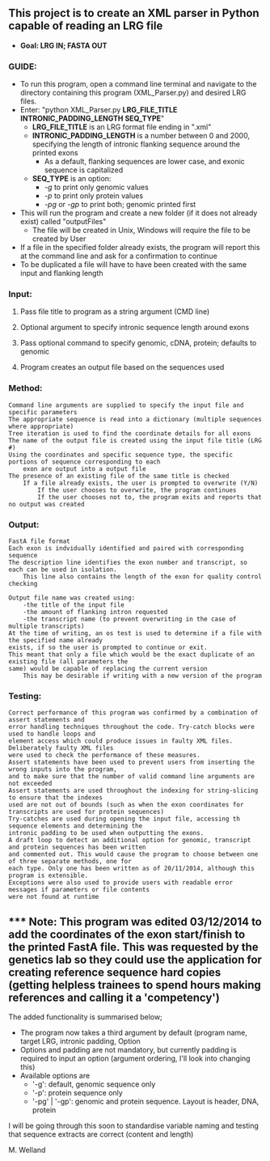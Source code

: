 ## This project is to create an XML parser in Python capable of reading an LRG file
* **Goal: LRG IN; FASTA OUT**

### GUIDE:
- To run this program, open a command line terminal and navigate to the directory containing this program (XML_Parser.py) and desired LRG files. 
- Enter:    "python XML_Parser.py **LRG_FILE_TITLE INTRONIC_PADDING_LENGTH SEQ_TYPE**"
	- **LRG_FILE_TITLE** is an LRG format file ending in ".xml"
	- **INTRONIC_PADDING_LENGTH** is a number between 0 and 2000, specifying the length of intronic flanking sequence around the printed exons
		- As a default, flanking sequences are lower case, and exonic sequence is capitalized
	- **SEQ_TYPE** is an option:
		- *-g* to print only genomic values
		- *-p* to print only protein values
		- *-pg* or *-gp* to print both; genomic printed first
- This will run the program and create a new folder (if it does not already exist) called "outputFiles"
	- The file will be created in Unix, Windows will require the file to be created by User	
- If a file in the specified folder already exists, the program will report this at the command line and ask for a confirmation to continue
- To be duplicated a file will have to have been created with the same input and flanking length

### Input:
1) Pass file title to program as a string argument (CMD line)

2) Optional argument to specify intronic sequence length around exons

3) Pass optional command to specify genomic, cDNA, protein; defaults to genomic

4) Program creates an output file based on the sequences used
	
### Method:
	Command line arguments are supplied to specify the input file and specific parameters
	The appropriate sequence is read into a dictionary (multiple sequences where appropriate)
	Tree iteration is used to find the coordinate details for all exons
	The name of the output file is created using the input file title (LRG #)
	Using the coordinates and specific sequence type, the specific portions of sequence corresponding to each
		exon are output into a output file
	The presence of an existing file of the same title is checked
		If a file already exists, the user is prompted to overwrite (Y/N)
			If the user chooses to overwrite, the program continues
			If the user chooses not to, the program exits and reports that no output was created
	
	
### Output:
	FastA file format
	Each exon is indvidually identified and paired with corresponding sequence
	The description line identifies the exon number and transcript, so each can be used in isolation.
		This line also contains the length of the exon for quality control checking

	Output file name was created using:
		-the title of the input file
		-the amount of flanking intron requested
		-the transcript name (to prevent overwriting in the case of multiple transcripts)
	At the time of writing, an os test is used to determine if a file with the specified name already 
	exists, if so the user is prompted to continue or exit.
	This meant that only a file which would be the exact duplicate of an existing file (all parameters the
	same) would be capable of replacing the current version
		This may be desirable if writing with a new version of the program

### Testing:
	Correct performance of this program was confirmed by a combination of assert statements and 
	error handling techniques throughout the code. Try-catch blocks were used to handle loops and 
	element access which could produce issues in faulty XML files. Deliberately faulty XML files 
	were used to check the performance of these measures.
	Assert statements have been used to prevent users from inserting the wrong inputs into the program, 
	and to make sure that the number of valid command line arguments are not exceeded
	Assert statements are used throughout the indexing for string-slicing to ensure that the indexes 
	used are not out of bounds (such as when the exon coordinates for transcripts are used for protein sequences)
	Try-catches are used during opening the input file, accessing th sequence elements and determining the 
	intronic padding to be used when outputting the exons.
	A draft loop to detect an additional option for genomic, transcript and protein sequences has been written 
	and commented out. This would cause the program to choose between one of three separate methods, one for 
	each type. Only one has been written as of 20/11/2014, although this program is extensible.
	Exceptions were also used to provide users with readable error messages if parameters or file contents 
	were not found at runtime



*** Note: This program was edited 03/12/2014 to add the coordinates of the exon start/finish to the printed FastA file. This was requested by the genetics lab so they could use the application for creating reference sequence hard copies (getting helpless trainees to spend hours making references and calling it a 'competency')
---
The added functionality is summarised below;
* The program now takes a third argument by default (program name, target LRG, intronic padding, Option
* Options and padding are not mandatory, but currently padding is required to input an option (argument ordering, I'll look into changing this)
* Available options are 
    - '-g': default, genomic sequence only
    - '-p': protein sequence only
    - '-pg' | '-gp': genomic and protein sequence. Layout is header, DNA, protein

I will be going through this soon to standardise variable naming and testing that sequence extracts are correct (content and length)

M. Welland
    
